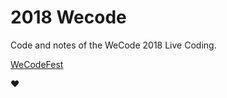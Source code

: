 # 2018 Wecode 
Code and notes of the WeCode 2018 Live Coding. 


[WeCodeFest](https://wecodefest.com/)


❤️
